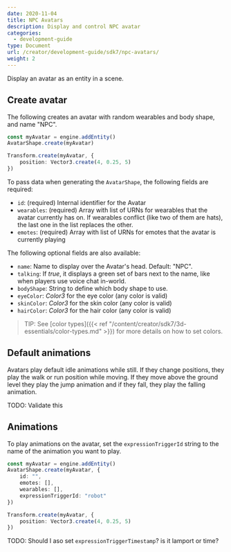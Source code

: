 ```yaml
---
date: 2020-11-04
title: NPC Avatars
description: Display and control NPC avatar
categories:
  - development-guide
type: Document
url: /creator/development-guide/sdk7/npc-avatars/
weight: 2
---
```



Display an avatar as an entity in a scene.


## Create avatar


The following creates an avatar with random wearables and body shape, and name "NPC".

```ts
const myAvatar = engine.addEntity()
AvatarShape.create(myAvatar)

Transform.create(myAvatar, {
	position: Vector3.create(4, 0.25, 5)
})
```

To pass data when generating the `AvatarShape`, the following fields are required:

- `id`: (required) Internal identifier for the Avatar
- `wearables`:  (required) Array with list of URNs for wearables that the avatar currently has on. If wearables conflict (like two of them are hats), the last one in the list replaces the other.
- `emotes`:  (required) Array with list of URNs for emotes that the avatar is currently playing 

<!-- TODO: check if emotes really work like this -->


The following optional fields are also available:

- `name`: Name to display over the Avatar's head. Default: "NPC".
- `talking`: If _true_, it displays a green set of bars next to the name, like when players use voice chat in-world.
- `bodyShape`: String to define which body shape to use.
- `eyeColor`: _Color3_ for the eye color (any color is valid)
- `skinColor`: _Color3_ for the skin color (any color is valid)
- `hairColor`: _Color3_ for the hair color (any color is valid)

> TIP: See [color types]({{< ref "/content/creator/sdk7/3d-essentials/color-types.md" >}}) for more details on how to set colors.


## Default animations

Avatars play default idle animations while still. If they change positions, they play the walk or run position while moving. If they move above the ground level they play the jump animation and if they fall, they play the falling animation.

TODO: Validate this


## Animations

To play animations on the avatar, set the `expressionTriggerId` string to the name of the animation you want to play.

```ts
const myAvatar = engine.addEntity()
AvatarShape.create(myAvatar, {
	id: "",
	emotes: [],
	wearables: [],
	expressionTriggerId: "robot"
})

Transform.create(myAvatar, {
	position: Vector3.create(4, 0.25, 5)
})
```

TODO: Should I aso set `expressionTriggerTimestamp`? is it lamport or time?

